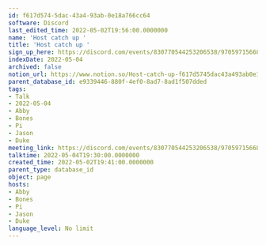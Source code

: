 ```yaml
---
id: f617d574-5dac-43a4-93ab-0e18a766cc64
software: Discord
last_edited_time: 2022-05-02T19:56:00.0000000
name: 'Host catch up '
title: 'Host catch up '
sign_up_here: https://discord.com/events/830770544253206538/970597156681568276
indexDate: 2022-05-04
archived: false
notion_url: https://www.notion.so/Host-catch-up-f617d5745dac43a493ab0e18a766cc64
parent_database_id: e9339446-880f-4ef0-8ad7-8ad1f507dded
tags:
- Talk
- 2022-05-04
- Abby
- Bones
- Pi
- Jason
- Duke
meeting_link: https://discord.com/events/830770544253206538/970597156681568276
talktime: 2022-05-04T19:30:00.0000000
created_time: 2022-05-02T19:41:00.0000000
parent_type: database_id
object: page
hosts:
- Abby
- Bones
- Pi
- Jason
- Duke
language_level: No limit
---
```





